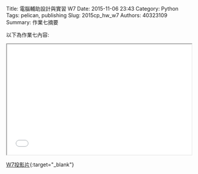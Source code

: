 Title: 電腦輔助設計與實習  W7
Date: 2015-11-06 23:43
Category: Python
Tags: pelican, publishing
Slug: 2015cp_hw_w7
Authors: 40323109
Summary: 作業七摘要

以下為作業七內容:

<iframe src="40323109_cp_w7_p.html" width="500" height="300"></iframe>

[W7投影片](40323109_cp_w7_p.html){:target="_blank"}



